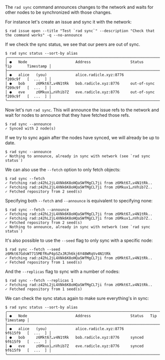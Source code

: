 The `rad sync` command announces changes to the network and waits for other
nodes to be synchronized with those changes.

For instance let's create an issue and sync it with the network:

```
$ rad issue open --title "Test `rad sync`" --description "Check that the command works" -q --no-announce
```

If we check the sync status, we see that our peers are out of sync.

```
$ rad sync status --sort-by alias
╭──────────────────────────────────────────────────────────────────────────────────────────╮
│ ●   Node                      Address                  Status        Tip       Timestamp │
├──────────────────────────────────────────────────────────────────────────────────────────┤
│ ●   alice   (you)             alice.radicle.xyz:8776                 f209c9f   [  ...  ] │
│ ●   bob     z6Mkt67…v4N1tRk   bob.radicle.xyz:8776     out-of-sync   f209c9f   [  ...  ] │
│ ●   eve     z6Mkux1…nVhib7Z   eve.radicle.xyz:8776     out-of-sync   f209c9f   [  ...  ] │
╰──────────────────────────────────────────────────────────────────────────────────────────╯
```

Now let's run `rad sync`. This will announce the issue refs to the network and
wait for nodes to announce that they have fetched those refs.

```
$ rad sync --announce
✓ Synced with 2 node(s)
```

If we try to sync again after the nodes have synced, we will already
be up to date.

```
$ rad sync --announce
✓ Nothing to announce, already in sync with network (see `rad sync status`)
```

We can also use the `--fetch` option to only fetch objects:

```
$ rad sync --fetch
✓ Fetching rad:z42hL2jL4XNk6K8oHQaSWfMgCL7ji from z6Mkt67…v4N1tRk..
✓ Fetching rad:z42hL2jL4XNk6K8oHQaSWfMgCL7ji from z6Mkux1…nVhib7Z..
✓ Fetched repository from 2 seed(s)
```

Specifying both `--fetch` and `--announce` is equivalent to specifying none:

```
$ rad sync --fetch --announce
✓ Fetching rad:z42hL2jL4XNk6K8oHQaSWfMgCL7ji from z6Mkt67…v4N1tRk..
✓ Fetching rad:z42hL2jL4XNk6K8oHQaSWfMgCL7ji from z6Mkux1…nVhib7Z..
✓ Fetched repository from 2 seed(s)
✓ Nothing to announce, already in sync with network (see `rad sync status`)
```

It's also possible to use the `--seed` flag to only sync with a specific node:

```
$ rad sync --fetch --seed z6Mkt67GdsW7715MEfRuP4pSZxJRJh6kj6Y48WRqVv4N1tRk
✓ Fetching rad:z42hL2jL4XNk6K8oHQaSWfMgCL7ji from z6Mkt67…v4N1tRk..
✓ Fetched repository from 1 seed(s)
```

And the `--replicas` flag to sync with a number of nodes:

```
$ rad sync --fetch --replicas 1
✓ Fetching rad:z42hL2jL4XNk6K8oHQaSWfMgCL7ji from z6Mkt67…v4N1tRk..
✓ Fetched repository from 1 seed(s)
```

We can check the sync status again to make sure everything's in sync:

```
$ rad sync status --sort-by alias
╭─────────────────────────────────────────────────────────────────────────────────────╮
│ ●   Node                      Address                  Status   Tip       Timestamp │
├─────────────────────────────────────────────────────────────────────────────────────┤
│ ●   alice   (you)             alice.radicle.xyz:8776            9f615f9   [  ...  ] │
│ ●   bob     z6Mkt67…v4N1tRk   bob.radicle.xyz:8776     synced   9f615f9   [  ...  ] │
│ ●   eve     z6Mkux1…nVhib7Z   eve.radicle.xyz:8776     synced   9f615f9   [  ...  ] │
╰─────────────────────────────────────────────────────────────────────────────────────╯
```

